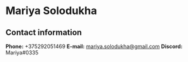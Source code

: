 # **Mariya Solodukha**
## **Contact information**
**Phone:** +375292051469
**E-mail:** mariya.solodukha@gmail.com
**Discord:** Mariya#0335
